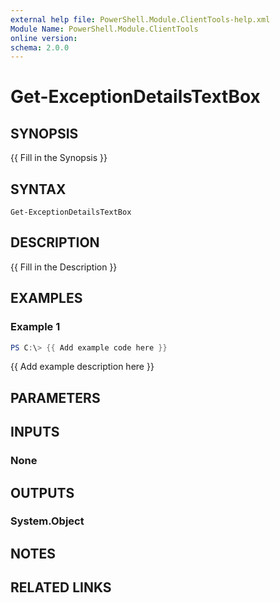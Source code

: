 ```yaml
---
external help file: PowerShell.Module.ClientTools-help.xml
Module Name: PowerShell.Module.ClientTools
online version:
schema: 2.0.0
---
```


# Get-ExceptionDetailsTextBox

## SYNOPSIS
{{ Fill in the Synopsis }}

## SYNTAX

```
Get-ExceptionDetailsTextBox
```

## DESCRIPTION
{{ Fill in the Description }}

## EXAMPLES

### Example 1
```powershell
PS C:\> {{ Add example code here }}
```

{{ Add example description here }}

## PARAMETERS

## INPUTS

### None

## OUTPUTS

### System.Object
## NOTES

## RELATED LINKS
